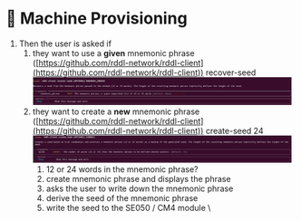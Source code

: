 # 📝 Machine Provisioning



1. Then the user is asked if
   1. they want to use a **given** mnemonic phrase ([https://github.com/rddl-network/rddl-client](https://github.com/rddl-network/rddl-client)) recover-seed\
      ![](<../../.gitbook/assets/Untitled (1).png>)
   2. they want to create a **new** mnemonic phrase ([https://github.com/rddl-network/rddl-client](https://github.com/rddl-network/rddl-client)) create-seed 24\
      ![](<../../.gitbook/assets/Untitled (3) (2).png>)
      1. 12 or 24 words in the mnemonic phrase?
      2. create mnemonic phrase and displays the phrase
      3. asks the user to write down the mnemonic phrase
      4. derive the seed of the mnemonic phrase
      5. write the seed to the SE050 / CM4 module \
